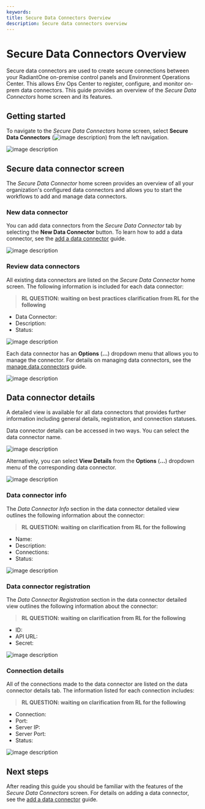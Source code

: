 ```yaml
---
keywords:
title: Secure Data Connectors Overview
description: Secure data connectors overview
---
```

# Secure Data Connectors Overview

Secure data connectors are used to create secure connections between your RadiantOne on-premise control panels and Environment Operations Center. This allows Env Ops Center to register, configure, and monitor on-prem data connectors. This guide provides an overview of the *Secure Data Connectors* home screen and its features. 

## Getting started 

To navigate to the *Secure Data Connectors* home screen, select **Secure Data Connectors** (![image description](images/agent-icon.png)) from the left navigation.

![image description](images/left-nav.png)

## Secure data connector screen

The *Secure Data Connector* home screen provides an overview of all your organization's configured data connectors and allows you to start the workflows to add and manage data connectors.

### New data connector

You can add data connectors from the *Secure Data Connector* tab by selecting the **New Data Connector** button. To learn how to add a data connector, see the [add a data connector](add-data-connector.md) guide.

![image description](images/new-connector.png)

### Review data connectors

All existing data connectors are listed on the *Secure Data Connector* home screen. The following information is included for each data connector:

> **RL QUESTION: waiting on best practices clarification from RL for the following**

- Data Connector:
- Description: 
- Status:

![image description](images/connector-info-bar.png)

Each data connector has an **Options** (**...**) dropdown menu that allows you to manage the connector. For details on managing data connectors, see the [manage data connectors](manage-data-connectors.md) guide.

![image description](images/options.png)

## Data connector details

A detailed view is available for all data connectors that provides further information including general details, registration, and connection statuses.

Data connector details can be accessed in two ways. You can select the data connector name.

![image description](images/select-name.png)

Alternatively, you can select **View Details** from the **Options** (**...**) dropdown menu of the corresponding data connector.

![image description](images/select-view-details.png)

### Data connector info

The *Data Connector Info* section in the data connector detailed view outlines the following information about the connector:

> **RL QUESTION: waiting on clarification from RL for the following**

- Name:
- Description:
- Connections:
- Status:

![image description](images/connector-info.png)

### Data connector registration

The *Data Connector Registration* section in the data connector detailed view outlines the following information about the connector:

> **RL QUESTION: waiting on clarification from RL for the following**

- ID:
- API URL:
- Secret: 

![image description](images/connector-registration.png)

### Connection details

All of the connections made to the data connector are listed on the data connector details tab. The information listed for each connection includes:

> **RL QUESTION: waiting on clarification from RL for the following**

- Connection:
- Port:
- Server IP:
- Server Port:
- Status: 

![image description](images/connections.png)

## Next steps

After reading this guide you should be familiar with the features of the *Secure Data Connectors* screen. For details on adding a data connector, see the [add a data connector](add-data-connector.md) guide.

